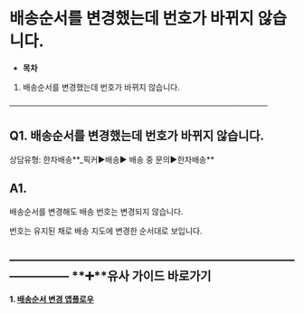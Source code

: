 # 배송순서를 변경했는데 번호가 바뀌지 않습니다.

* **목차**

1. 배송순서를 변경했는데 번호가 바뀌지 않습니다.

──────────────────────────────────────────────

**Q1. 배송순서를 변경했는데 번호가 바뀌지 않습니다.**
---------------------------------

상담유형: 한차배송**\_픽커▶배송▶ 배송 중 문의▶한차배송**

**A1.**
-------

배송순서를 변경해도 배송 번호는 변경되지 않습니다.

번호는 유지된 채로 배송 지도에 변경한 순서대로 보입니다.

**―****―****―****―****―****―****―****―****―****―****―****―****―****―****―****―****―****―****―****―****―****―****―****―****―****―****―****―****―** **➕****유사 가이드 바로가기**
----------------------------------------------------------------------------------------------------------------------------------------------------------------------

**1. [배송순서 변경 앱플로우](https://kakaomobilitysupport.zendesk.com/hc/ko/articles/35418966555673-%ED%95%9C%EC%B0%A8%EB%B0%B0%EC%86%A1-%EB%B0%B0%EC%86%A1%EB%AA%A9%EB%A1%9D-%EC%88%9C%EC%84%9C-%EB%B3%80%EA%B2%BD-%EC%95%B1%ED%94%8C%EB%A1%9C%EC%9A%B0)**